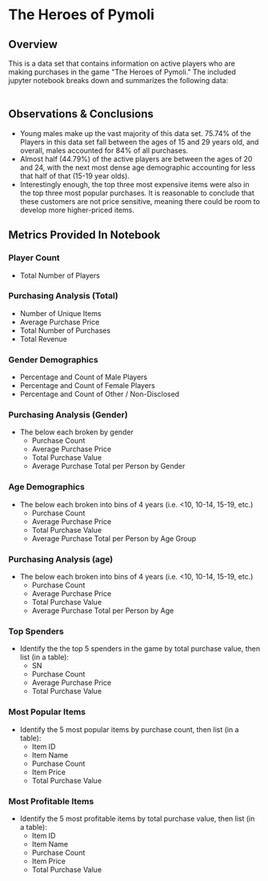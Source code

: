 # The Heroes of Pymoli

<h2>Overview</h2>
This is a data set that contains information on active players who are making purchases in the game "The Heroes of Pymoli."  The included jupyter notebook breaks down and summarizes the following data:<br>
<br>

<h2>Observations & Conclusions</h2>
<ul>
  <li>Young males make up the vast majority of this data set.  75.74% of the Players in this data set fall between the ages of 15 and 29 years old, and overall, males accounted for 84% of all purchases.</li>
  <li>Almost half (44.79%) of the active players are between the ages of 20 and 24, with the next most dense age demographic accounting for less that half of that (15-19 year olds).</li>
  <li>Interestingly enough, the top three most expensive items were also in the top three most popular purchases. It is reasonable to conclude that these customers are not price sensitive, meaning there could be room to develop more higher-priced items.</li>
</ul>

<h2>Metrics Provided In Notebook</h2>

### Player Count

* Total Number of Players

### Purchasing Analysis (Total)

* Number of Unique Items
* Average Purchase Price
* Total Number of Purchases
* Total Revenue

### Gender Demographics

* Percentage and Count of Male Players
* Percentage and Count of Female Players
* Percentage and Count of Other / Non-Disclosed

### Purchasing Analysis (Gender)

* The below each broken by gender
  * Purchase Count
  * Average Purchase Price
  * Total Purchase Value
  * Average Purchase Total per Person by Gender

### Age Demographics

* The below each broken into bins of 4 years (i.e. &lt;10, 10-14, 15-19, etc.)
  * Purchase Count
  * Average Purchase Price
  * Total Purchase Value
  * Average Purchase Total per Person by Age Group

### Purchasing Analysis (age)

* The below each broken into bins of 4 years (i.e. &lt;10, 10-14, 15-19, etc.)
  * Purchase Count
  * Average Purchase Price
  * Total Purchase Value
  * Average Purchase Total per Person by Age

### Top Spenders

* Identify the the top 5 spenders in the game by total purchase value, then list (in a table):
  * SN
  * Purchase Count
  * Average Purchase Price
  * Total Purchase Value

### Most Popular Items

* Identify the 5 most popular items by purchase count, then list (in a table):
  * Item ID
  * Item Name
  * Purchase Count
  * Item Price
  * Total Purchase Value

### Most Profitable Items

* Identify the 5 most profitable items by total purchase value, then list (in a table):
  * Item ID
  * Item Name
  * Purchase Count
  * Item Price
  * Total Purchase Value
